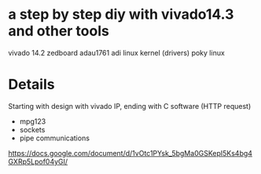 # a step by step diy with vivado14.3 and other tools #

vivado 14.2
zedboard
adau1761 adi linux kernel (drivers)
poky linux


# Details #

Starting with design with vivado IP, ending with C software (HTTP request)
  * mpg123
  * sockets
  * pipe communications

https://docs.google.com/document/d/1vOtc1PYsk_5bgMa0GSKepI5Ks4bg4GXRp5Lpof04yGI/